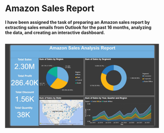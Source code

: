 # Amazon Sales Report

#### I have been assigned the task of preparing an Amazon sales report by extracting sales emails from Outlook for the past 16 months, analyzing the data, and creating an interactive dashboard.


## 

![pic](images1.jpg)
